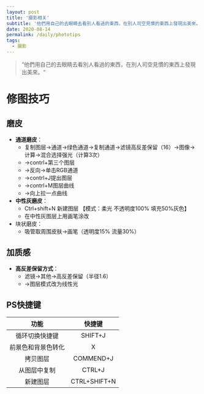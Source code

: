 ```yaml
---
layout: post
title: '摄影相关'
subtitle: '他們用自己的去眼睛去看別人看過的東西，在別人司空見慣的東西上發現出美來。'
date: 2020-08-14
permalink: /daily/phototips
tags:
  - 摄影
---
```




> ”他們用自己的去眼睛去看別人看過的東西，在別人司空見慣的東西上發現出美來。“



# 修图技巧

## 磨皮

- **通道磨皮**：
  - 复制图层→通道→绿色通道→复制通道→滤镜高反差保留（16）→图像→计算→混合选择强光（计算3次）
  - →contrl+第三个图层
  - →反向→单击RGB通道
  - →contrl+J提出图层
  - →contrl+M图层曲线
  - →向上拉一点曲线
- **中性灰磨皮**：
  - Ctrl+shift+N 新建图层 【模式：柔光  不透明度100% 填充50%灰色】
  - 在中性灰图层上用画笔涂改
- 块状磨皮：
  - 吸管取周围皮肤→画笔（透明度15% 流量30%）



## 加质感

- **高反差保留方式**：
  - 滤镜→其他→高反差保留（半径1.6）
  - →图层模式改为线性光



## PS快捷键

|        功能        |    快捷键    |
| :----------------: | :----------: |
|   循环切换快捷键   |   SHIFT+J    |
| 前景色和背景色转化 |      X       |
|      拷贝图层      |  COMMEND+J   |
|    从图层中复制    |    CTRL+J    |
|      新建图层      | CTRL+SHIFT+N |

